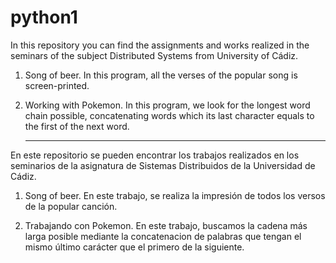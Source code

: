 # python1
In this repository you can find the assignments and works realized in the seminars of the subject Distributed Systems
from University of Cádiz.

1) Song of beer.
    In this program, all the verses of the popular song is screen-printed.

2) Working with Pokemon.
    In this program, we look for the longest word chain possible, concatenating words which its last character
    equals to the first of the next word.
    
    -------------------------------------------------------------------------------------------------------------
    
En este repositorio se pueden encontrar los trabajos realizados en los seminarios de la asignatura de 
Sistemas Distribuidos de la Universidad de Cádiz.

1) Song of beer.
    En este trabajo, se realiza la impresión de todos los versos de la popular canción.

2) Trabajando con Pokemon.
    En este trabajo, buscamos la cadena más larga posible mediante la concatenacion de palabras que
    tengan el mismo último carácter que el primero de la siguiente.
